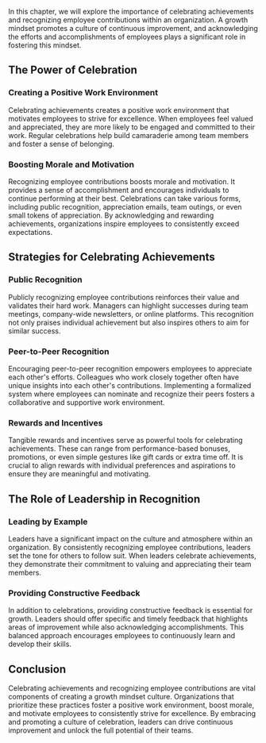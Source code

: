 
In this chapter, we will explore the importance of celebrating achievements and recognizing employee contributions within an organization. A growth mindset promotes a culture of continuous improvement, and acknowledging the efforts and accomplishments of employees plays a significant role in fostering this mindset.

## The Power of Celebration

### Creating a Positive Work Environment

Celebrating achievements creates a positive work environment that motivates employees to strive for excellence. When employees feel valued and appreciated, they are more likely to be engaged and committed to their work. Regular celebrations help build camaraderie among team members and foster a sense of belonging.

### Boosting Morale and Motivation

Recognizing employee contributions boosts morale and motivation. It provides a sense of accomplishment and encourages individuals to continue performing at their best. Celebrations can take various forms, including public recognition, appreciation emails, team outings, or even small tokens of appreciation. By acknowledging and rewarding achievements, organizations inspire employees to consistently exceed expectations.

## Strategies for Celebrating Achievements

### Public Recognition

Publicly recognizing employee contributions reinforces their value and validates their hard work. Managers can highlight successes during team meetings, company-wide newsletters, or online platforms. This recognition not only praises individual achievement but also inspires others to aim for similar success.

### Peer-to-Peer Recognition

Encouraging peer-to-peer recognition empowers employees to appreciate each other's efforts. Colleagues who work closely together often have unique insights into each other's contributions. Implementing a formalized system where employees can nominate and recognize their peers fosters a collaborative and supportive work environment.

### Rewards and Incentives

Tangible rewards and incentives serve as powerful tools for celebrating achievements. These can range from performance-based bonuses, promotions, or even simple gestures like gift cards or extra time off. It is crucial to align rewards with individual preferences and aspirations to ensure they are meaningful and motivating.

## The Role of Leadership in Recognition

### Leading by Example

Leaders have a significant impact on the culture and atmosphere within an organization. By consistently recognizing employee contributions, leaders set the tone for others to follow suit. When leaders celebrate achievements, they demonstrate their commitment to valuing and appreciating their team members.

### Providing Constructive Feedback

In addition to celebrations, providing constructive feedback is essential for growth. Leaders should offer specific and timely feedback that highlights areas of improvement while also acknowledging accomplishments. This balanced approach encourages employees to continuously learn and develop their skills.

## Conclusion

Celebrating achievements and recognizing employee contributions are vital components of creating a growth mindset culture. Organizations that prioritize these practices foster a positive work environment, boost morale, and motivate employees to consistently strive for excellence. By embracing and promoting a culture of celebration, leaders can drive continuous improvement and unlock the full potential of their teams.

